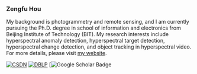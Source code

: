 ### Zengfu Hou
My background is photogrammetry and remote sensing, and I am currently pursuing the Ph.D. degree in school of information and electronics from Beijing Institute of Technology (BIT). My research interests include hyperspectral anomaly detection, hyperspectral target detection, hyperspectral change detection, and object tracking in hyperspectral video. For more details, please visit [my website](https://zephyrhours.github.io/).

<!--<img src="https://github-readme-stats.vercel.app/api?username=Zengfu Hou&&show_icons=true&theme=radical&bg_color=30,0d0d0d,191919&title_color=fff&text_color=fff&icon_color=79ff97">-->

[![CSDN](https://www.csdn.net/?spm=1000.2115.3001.4476)](https://blog.csdn.net/NBDwo)
[![DBLP](https://dblp.org/)](https://dblp.org/pid/248/0819.html)
[![Google Scholar Badge](https://scholar.google.com/citations?user=FsNcDUEAAAAJ&hl=en&oi=ao)
